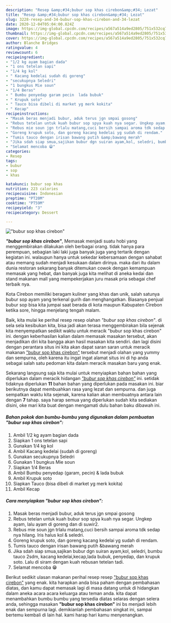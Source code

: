 ```yaml
---
description: "Resep &amp;#34;bubur sop khas cirebon&amp;#34; Lezat"
title: "Resep &amp;#34;bubur sop khas cirebon&amp;#34; Lezat"
slug: 3228-resep-and-34-bubur-sop-khas-cirebon-and-34-lezat
date: 2020-12-04T05:04:00.824Z
image: https://img-global.cpcdn.com/recipes/a567a514a9ed2805/751x532cq70/bubur-sop-khas-cirebon-foto-resep-utama.jpg
thumbnail: https://img-global.cpcdn.com/recipes/a567a514a9ed2805/751x532cq70/bubur-sop-khas-cirebon-foto-resep-utama.jpg
cover: https://img-global.cpcdn.com/recipes/a567a514a9ed2805/751x532cq70/bubur-sop-khas-cirebon-foto-resep-utama.jpg
author: Blanche Bridges
ratingvalue: 4
reviewcount: 6
recipeingredient:
- "1/2 kg ayam bagian dada"
- "1 ons tetelan sapi"
- "1/4 kg kol"
- " Kacang kedelai sudah di goreng"
- "secukupnya Seledri"
- "1 bungkus Mie soun"
- "1/4 Beras"
- " Bumbu penyedap garam pecin  lada bubuk"
- " Krupuk soto"
- " Tauco bisa dibeli di market yg merk kokita"
- " Kecap"
recipeinstructions:
- "Masak beras menjadi bubur, aduk terus jgn smpai gosong"
- "Rebus tetelan untuk kuah bubur sop spya kuah nya segar. Ungkep ayam, lalu ayam di goreng dan di suwir2."
- "Rebus mie soun jgn trlalu matang,cuci bersih sampai aroma tdk sedap nya hilang. Iris halus kol &amp; seledri."
- "Goreng krupuk soto, dan goreng kacang kedelai yg sudah di rendam."
- "Tumis tauco dengan irisan bawang putih &amp;bawang merah"
- "Jika sdah siap smua,sajikan bubur dgn suiran ayam,kol, seledri, bumbu tauco 2sdm, kacang kedelai,kecap,lada bubuk, penyedap, dan krupuk soto. Lalu di siram dengan kuah rebusan tetelan tadi."
- "Selamat mencoba 😁"
categories:
- Resep
tags:
- bubur
- sop
- khas

katakunci: bubur sop khas 
nutrition: 223 calories
recipecuisine: Indonesian
preptime: "PT20M"
cooktime: "PT59M"
recipeyield: "3"
recipecategory: Dessert

---
```



![&#34;bubur sop khas cirebon&#34;](https://img-global.cpcdn.com/recipes/a567a514a9ed2805/751x532cq70/bubur-sop-khas-cirebon-foto-resep-utama.jpg)

<b><i>&#34;bubur sop khas cirebon&#34;</i></b>, Memasak menjadi suatu hobi yang menggembirakan dilakukan oleh berbagai orang. tidak hanya para perempuan, sebagian laki laki juga banyak juga yang tertarik dengan kegiatan ini. walaupun hanya untuk sekedar kebersamaan dengan sahabat atau memang sudah menjadi kesukaan dalam dirinya. maka dari itu dalam dunia restoran sekarang banyak ditemukan cowok dengan kemampuan memasak yang hebat, dan banyak juga kita melihat di aneka kedai dan stand makanan mall yang mempekerjakan juru masak pria sebagai chef terbaik nya.

Kota Cirebon memiliki beragam kuliner yang khas dan unik, salah satunya bubur sop ayam yang terkenal gurih dan menghangatkan. Biasanya penjual bubur sop bisa kita jumpai saat berada di kota maupun Kabupaten Cirebon ketika sore, hingga menjelang tengah malam.

Baik, kita mulai ke perihal resep resep olahan <i>&#34;bubur sop khas cirebon&#34;</i>. di sela sela kesibukan kita, bisa jadi akan terasa menggembirakan bila sejenak kita menyempatkan sedikit waktu untuk meracik &#34;bubur sop khas cirebon&#34; ini. dengan keberhasilan kalian dalam memasak masakan tersebut, akan menjadikan diri kita bangga akan hasil masakan kita sendiri. dan lagi disini dengan perantara situs ini kita akan dapat saran saran untuk meracik makanan <u>&#34;bubur sop khas cirebon&#34;</u> tersebut menjadi olahan yang yummy dan sempurna, oleh karena itu ingat ingat alamat situs ini di hp anda sebagai salah satu pedoman kita dalam meracik masakan baru yang enak.


Sekarang langsung saja kita mulai untuk menyiapkan bahan bahan yang diperlukan dalam meracik hidangan <u><i>&#34;bubur sop khas cirebon&#34;</i></u> ini. setidak tidaknya diperlukan <b>11</b> bahan bahan yang diperlukan pada masakan ini. biar berikutnya dapat membuahkan rasa yang lezat dan sempurna. dan juga sempatkan waktu kita sejenak, karena kalian akan membuatnya antara lain dengan <b>7</b> tahap. saya harap semua yang diperlukan sudah kita sediakan disini, oke mari kita buat dengan mengamati dulu bahan baku dibawah ini.

<!--inarticleads1-->

##### Bahan pokok dan bumbu-bumbu yang digunakan dalam pembuatan &#34;bubur sop khas cirebon&#34;:

1. Ambil 1/2 kg ayam bagian dada
1. Siapkan 1 ons tetelan sapi
1. Gunakan 1/4 kg kol
1. Ambil  Kacang kedelai (sudah di goreng)
1. Gunakan secukupnya Seledri
1. Gunakan 1 bungkus Mie soun
1. Siapkan 1/4 Beras
1. Ambil  Bumbu penyedap (garam, pecin) &amp; lada bubuk
1. Ambil  Krupuk soto
1. Siapkan  Tauco (bisa dibeli di market yg merk kokita)
1. Ambil  Kecap




<!--inarticleads2-->

##### Cara menyiapkan &#34;bubur sop khas cirebon&#34;:

1. Masak beras menjadi bubur, aduk terus jgn smpai gosong
1. Rebus tetelan untuk kuah bubur sop spya kuah nya segar. Ungkep ayam, lalu ayam di goreng dan di suwir2.
1. Rebus mie soun jgn trlalu matang,cuci bersih sampai aroma tdk sedap nya hilang. Iris halus kol &amp; seledri.
1. Goreng krupuk soto, dan goreng kacang kedelai yg sudah di rendam.
1. Tumis tauco dengan irisan bawang putih &amp;bawang merah
1. Jika sdah siap smua,sajikan bubur dgn suiran ayam,kol, seledri, bumbu tauco 2sdm, kacang kedelai,kecap,lada bubuk, penyedap, dan krupuk soto. Lalu di siram dengan kuah rebusan tetelan tadi.
1. Selamat mencoba 😁




Berikut sedikit ulasan makanan perihal resep resep <u>&#34;bubur sop khas cirebon&#34;</u> yang enak. kita harapkan anda bisa paham dengan pembahasan diatas, dan kamu dapat memasak lagi di masa datang untuk di hidangkan dalam aneka acara acara keluarga atau teman anda. kita dapat menambahkan bumbu bumbu yang tersedia diatas selaras dengan selera anda, sehingga masakan <b>&#34;bubur sop khas cirebon&#34;</b> ini bs menjadi lebih enak dan sempurna lagi. demikianlah pembahasan singkat ini, sampai bertemu kembali di lain hal. kami harap hari kamu menyenangkan.
